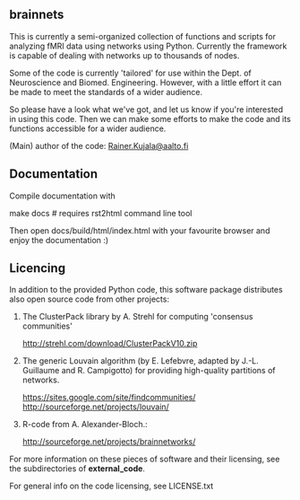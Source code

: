 brainnets
---------

This is currently a semi-organized collection of functions and scripts for analyzing fMRI data using networks using Python.
Currently the framework is capable of dealing with networks up to thousands of nodes.

Some of the code is currently 'tailored' for use within the Dept. of Neuroscience and Biomed. Engineering. 
However, with a little effort it can be made to meet the standards of a wider audience.

So please have a look what we've got, and let us know if you're interested in using this code.
Then we can make some efforts to make the code and its functions accessible for a wider audience.

(Main) author of the code:
Rainer.Kujala@aalto.fi



Documentation
-------------
Compile documentation with 

make docs # requires rst2html command line tool

Then open docs/build/html/index.html with your favourite browser and enjoy the documentation :)


Licencing
---------

In addition to the provided Python code, this software package distributes also open source code from other projects:

1. The ClusterPack library by A. Strehl for computing 'consensus communities' 

	http://strehl.com/download/ClusterPackV10.zip


2. The generic Louvain algorithm (by E. Lefebvre, adapted by J.-L. Guillaume and R. Campigotto) for providing high-quality partitions of networks.

	https://sites.google.com/site/findcommunities/
	http://sourceforge.net/projects/louvain/


3. R-code from A. Alexander-Bloch.:

	http://sourceforge.net/projects/brainnetworks/
	

For more information on these pieces of software and their licensing, see the subdirectories of **external_code**.

For general info on the code licensing, see LICENSE.txt





